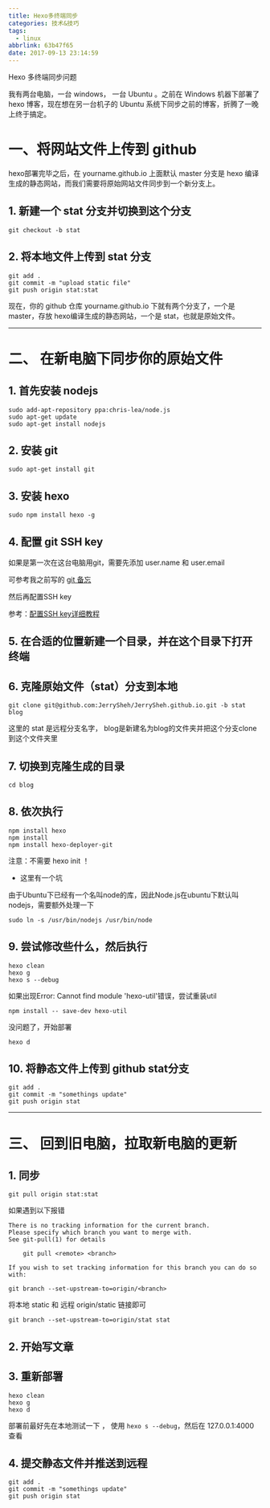 ```yaml
---
title: Hexo多终端同步
categories: 技术&技巧
tags:
  - linux
abbrlink: 63b47f65
date: 2017-09-13 23:14:59
---
```


Hexo 多终端同步问题

我有两台电脑，一台 windows， 一台 Ubuntu 。之前在 Windows 机器下部署了 hexo 博客，现在想在另一台机子的 Ubuntu 系统下同步之前的博客，折腾了一晚上终于搞定。

<!-- more -->

# 一、将网站文件上传到 github

hexo部署完毕之后，在 yourname.github.io 上面默认 master 分支是 hexo 编译生成的静态网站，而我们需要将原始网站文件同步到一个新分支上。

## 1. 新建一个 stat 分支并切换到这个分支

```
git checkout -b stat
```

## 2. 将本地文件上传到 stat 分支

```
git add .
git commit -m "upload static file"
git push origin stat:stat
```

现在，你的 github 仓库 yourname.github.io 下就有两个分支了，一个是 master，存放 hexo编译生成的静态网站，一个是 stat，也就是原始文件。

---

# 二、 在新电脑下同步你的原始文件

## 1. 首先安装 nodejs

```
sudo add-apt-repository ppa:chris-lea/node.js
sudo apt-get update
sudo apt-get install nodejs
```

## 2. 安装 git

```
sudo apt-get install git
```

## 3. 安装 hexo

```
sudo npm install hexo -g
```

## 4. 配置 git SSH key

如果是第一次在这台电脑用git，需要先添加 user.name 和 user.email

可参考我之前写的 [git 备忘](https://jerrysheh.github.io/post/9f9a74a3.html)

然后再配置SSH key

参考：[配置SSH key详细教程](https://www.liaoxuefeng.com/wiki/0013739516305929606dd18361248578c67b8067c8c017b000/001374385852170d9c7adf13c30429b9660d0eb689dd43a000)

## 5. 在合适的位置新建一个目录，并在这个目录下打开终端


## 6. 克隆原始文件（stat）分支到本地

```
git clone git@github.com:JerrySheh/JerrySheh.github.io.git -b stat blog
```

这里的 stat 是远程分支名字， blog是新建名为blog的文件夹并把这个分支clone到这个文件夹里

## 7. 切换到克隆生成的目录

```
cd blog
```

## 8. 依次执行

```
npm install hexo
npm install
npm install hexo-deployer-git
```

注意：不需要 hexo init ！

* 这里有一个坑

由于Ubuntu下已经有一个名叫node的库，因此Node.js在ubuntu下默认叫nodejs，需要额外处理一下

```
sudo ln -s /usr/bin/nodejs /usr/bin/node
```

## 9. 尝试修改些什么，然后执行

```
hexo clean
hexo g
hexo s --debug
```

如果出现Error: Cannot find module 'hexo-util'错误，尝试重装util
```
npm install -- save-dev hexo-util
```

没问题了，开始部署

```
hexo d
```

## 10. 将静态文件上传到 github stat分支

```
git add .
git commit -m "somethings update"
git push origin stat
```

---

# 三、 回到旧电脑，拉取新电脑的更新

## 1. 同步

```
git pull origin stat:stat
```

如果遇到以下报错
```
There is no tracking information for the current branch.
Please specify which branch you want to merge with.
See git-pull(1) for details

    git pull <remote> <branch>

If you wish to set tracking information for this branch you can do so with:

git branch --set-upstream-to=origin/<branch>
```

将本地 static 和 远程 origin/static 链接即可

```
git branch --set-upstream-to=origin/stat stat
```

## 2. 开始写文章

## 3. 重新部署

```
hexo clean
hexo g
hexo d
```

部署前最好先在本地测试一下 ， 使用 `hexo s --debug`，然后在 127.0.0.1:4000 查看

## 4. 提交静态文件并推送到远程

```
git add .
git commit -m "somethings update"
git push origin stat
```
